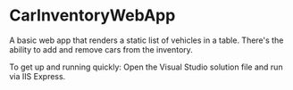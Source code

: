 # CarInventoryWebApp
A basic web app that renders a static list of vehicles in a table.
There's the ability to add and remove cars from the inventory.

To get up and running quickly: 
Open the Visual Studio solution file and run via IIS Express.
